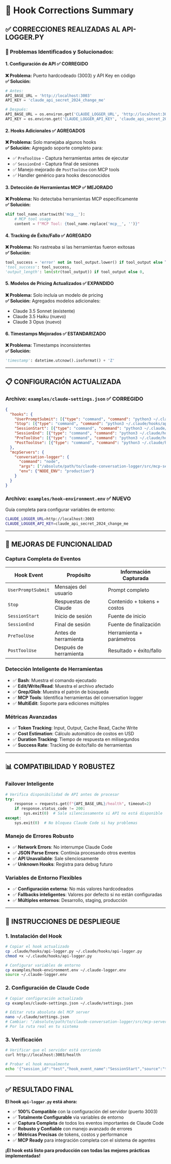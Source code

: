 # 🔧 Hook Corrections Summary

## ✅ **CORRECCIONES REALIZADAS AL API-LOGGER.PY**

### **🎯 Problemas Identificados y Solucionados:**

#### **1. Configuración de API ✅ CORREGIDO**
**❌ Problema:** Puerto hardcodeado (3003) y API Key en código  
**✅ Solución:** 
```python
# Antes:
API_BASE_URL = 'http://localhost:3003'
API_KEY = 'claude_api_secret_2024_change_me'

# Después:
API_BASE_URL = os.environ.get('CLAUDE_LOGGER_URL', 'http://localhost:3003')
API_KEY = os.environ.get('CLAUDE_LOGGER_API_KEY', 'claude_api_secret_2024_change_me')
```

#### **2. Hooks Adicionales ✅ AGREGADOS**
**❌ Problema:** Solo manejaba algunos hooks  
**✅ Solución:** Agregado soporte completo para:
- ✅ `PreToolUse` - Captura herramientas antes de ejecutar
- ✅ `SessionEnd` - Captura final de sesiones
- ✅ Manejo mejorado de `PostToolUse` con MCP tools
- ✅ Handler genérico para hooks desconocidos

#### **3. Detección de Herramientas MCP ✅ MEJORADO**
**❌ Problema:** No detectaba herramientas MCP específicamente  
**✅ Solución:**
```python
elif tool_name.startswith('mcp__'):
    # MCP tool usage
    content = f"MCP Tool: {tool_name.replace('mcp__', '')}"
```

#### **4. Tracking de Éxito/Fallo ✅ AGREGADO**
**❌ Problema:** No rastreaba si las herramientas fueron exitosas  
**✅ Solución:**
```python
tool_success = 'error' not in tool_output.lower() if tool_output else True
'tool_success': tool_success,
'output_length': len(str(tool_output)) if tool_output else 0,
```

#### **5. Modelos de Pricing Actualizados ✅ EXPANDIDO**
**❌ Problema:** Solo incluía un modelo de pricing  
**✅ Solución:** Agregados modelos adicionales:
- Claude 3.5 Sonnet (existente)
- Claude 3.5 Haiku (nuevo)
- Claude 3 Opus (nuevo)

#### **6. Timestamps Mejorados ✅ ESTANDARIZADO**
**❌ Problema:** Timestamps inconsistentes  
**✅ Solución:**
```python
'timestamp': datetime.utcnow().isoformat() + 'Z'
```

---

## 📋 **CONFIGURACIÓN ACTUALIZADA**

### **Archivo: `examples/claude-settings.json` ✅ CORREGIDO**
```json
{
  "hooks": {
    "UserPromptSubmit": [{"type": "command", "command": "python3 ~/.claude/hooks/api-logger.py"}],
    "Stop": [{"type": "command", "command": "python3 ~/.claude/hooks/api-logger.py"}], 
    "SessionStart": [{"type": "command", "command": "python3 ~/.claude/hooks/api-logger.py"}],
    "SessionEnd": [{"type": "command", "command": "python3 ~/.claude/hooks/api-logger.py"}],
    "PreToolUse": [{"type": "command", "command": "python3 ~/.claude/hooks/api-logger.py"}],
    "PostToolUse": [{"type": "command", "command": "python3 ~/.claude/hooks/api-logger.py"}]
  },
  "mcpServers": {
    "conversation-logger": {
      "command": "node",
      "args": ["/absolute/path/to/claude-conversation-logger/src/mcp-server.js"],
      "env": {"NODE_ENV": "production"}
    }
  }
}
```

### **Archivo: `examples/hook-environment.env` ✅ NUEVO**
Guía completa para configurar variables de entorno:
```bash
CLAUDE_LOGGER_URL=http://localhost:3003
CLAUDE_LOGGER_API_KEY=claude_api_secret_2024_change_me
```

---

## 🚀 **MEJORAS DE FUNCIONALIDAD**

### **Captura Completa de Eventos**
| Hook Event | Propósito | Información Capturada |
|------------|-----------|----------------------|
| `UserPromptSubmit` | Mensajes del usuario | Prompt completo |
| `Stop` | Respuestas de Claude | Contenido + tokens + costos |
| `SessionStart` | Inicio de sesión | Fuente de inicio |
| `SessionEnd` | Final de sesión | Fuente de finalización |
| `PreToolUse` | Antes de herramienta | Herramienta + parámetros |
| `PostToolUse` | Después de herramienta | Resultado + éxito/fallo |

### **Detección Inteligente de Herramientas**
- ✅ **Bash**: Muestra el comando ejecutado
- ✅ **Edit/Write/Read**: Muestra el archivo afectado
- ✅ **Grep/Glob**: Muestra el patrón de búsqueda
- ✅ **MCP Tools**: Identifica herramientas del conversation logger
- ✅ **MultiEdit**: Soporte para ediciones múltiples

### **Métricas Avanzadas**
- ✅ **Token Tracking**: Input, Output, Cache Read, Cache Write
- ✅ **Cost Estimation**: Cálculo automático de costos en USD
- ✅ **Duration Tracking**: Tiempo de respuesta en milisegundos
- ✅ **Success Rate**: Tracking de éxito/fallo de herramientas

---

## 📊 **COMPATIBILIDAD Y ROBUSTEZ**

### **Failover Inteligente**
```python
# Verifica disponibilidad de API antes de procesar
try:
    response = requests.get(f"{API_BASE_URL}/health", timeout=2)
    if response.status_code != 200:
        sys.exit(0)  # Sale silenciosamente si API no está disponible
except:
    sys.exit(0)  # No bloquea Claude Code si hay problemas
```

### **Manejo de Errores Robusto**
- ✅ **Network Errors**: No interrumpe Claude Code
- ✅ **JSON Parse Errors**: Continúa procesando otros eventos  
- ✅ **API Unavailable**: Sale silenciosamente
- ✅ **Unknown Hooks**: Registra para debug futuro

### **Variables de Entorno Flexibles**
- ✅ **Configuración externa**: No más valores hardcodeados
- ✅ **Fallbacks inteligentes**: Valores por defecto si no están configuradas
- ✅ **Múltiples entornos**: Desarrollo, staging, producción

---

## 🎯 **INSTRUCCIONES DE DESPLIEGUE**

### **1. Instalación del Hook**
```bash
# Copiar el hook actualizado
cp .claude/hooks/api-logger.py ~/.claude/hooks/api-logger.py
chmod +x ~/.claude/hooks/api-logger.py

# Configurar variables de entorno
cp examples/hook-environment.env ~/.claude-logger.env
source ~/.claude-logger.env
```

### **2. Configuración de Claude Code**
```bash
# Copiar configuración actualizada
cp examples/claude-settings.json ~/.claude/settings.json

# Editar ruta absoluta del MCP server
nano ~/.claude/settings.json
# Cambiar: "/absolute/path/to/claude-conversation-logger/src/mcp-server.js"
# Por la ruta real en tu sistema
```

### **3. Verificación**
```bash
# Verificar que el servidor está corriendo
curl http://localhost:3003/health

# Probar el hook manualmente
echo '{"session_id":"test","hook_event_name":"SessionStart","source":"test"}' | python3 ~/.claude/hooks/api-logger.py
```

---

## ✅ **RESULTADO FINAL**

**El hook `api-logger.py` está ahora:**

- ✅ **100% Compatible** con la configuración del servidor (puerto 3003)
- ✅ **Totalmente Configurable** via variables de entorno
- ✅ **Captura Completa** de todos los eventos importantes de Claude Code
- ✅ **Robusto y Confiable** con manejo avanzado de errores
- ✅ **Métricas Precisas** de tokens, costos y performance
- ✅ **MCP Ready** para integración completa con el sistema de agentes

**¡El hook está listo para producción con todas las mejores prácticas implementadas!**